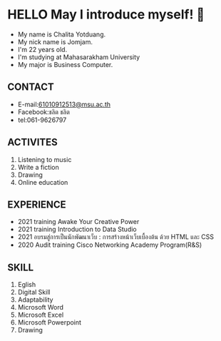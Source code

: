 # HELLO May I introduce myself! 👋
* My name is Chalita Yotduang.
* My nick name is Jomjam.
* I'm 22 years old.
* I'm studying at Mahasarakham University 
* My  major is Business Computer.
 
## CONTACT
- E-mail:61010912513@msu.ac.th
- Facebook:ชลิต ชลิต
- tel:061-9626797

## ACTIVITES
1. Listening to music
2. Write a fiction
3. Drawing
4. Online education

## EXPERIENCE
- 2021 training Awake Your Creative Power
- 2021 training Introduction to Data Studio
- 2021 อบรมสู่การเป็นนักพัฒนาเว็บ : การสร้างหน้าเว็บเบื้องต้น ด้วย HTML และ CSS
- 2020 Audit training Cisco Networking Academy Program(R&S)

## SKILL
1. Eglish
2. Digital Skill
3. Adaptability
4. Microsoft Word
5. Microsoft Excel
6. Microsoft Powerpoint
7. Drawing


<!--
**chalit252828jgh/chalit252828jgh** is a ✨ _special_ ✨ repository because its `README.md` (this file) appears on your GitHub profile.

Here are some ideas to get you started:

- 🔭 I’m currently working on ...
- 🌱 I’m currently learning ...
- 👯 I’m looking to collaborate on ...
- 🤔 I’m looking for help with ...
- 💬 Ask me about ...
- 📫 How to reach me: ...
- 😄 Pronouns: ...
- ⚡ Fun fact: ...
-->
